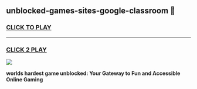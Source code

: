 
## unblocked-games-sites-google-classroom 👋
<h3>
<a href="https://premium.freeplayer.one?title=unblocked-games-sites-google-classroom&ref=14F">CLICK TO PLAY</a></h3>
<hr>

<h3>
<a href="https://premium.freeplayer.one?title=unblocked-games-sites-google-classroom&ref=14F">CLICK 2 PLAY</a>
  
</h3>

<a href="https://premium.freeplayer.one?title=unblocked-games-sites-google-classroom&ref=12F/"><img src="https://clearcache.store/games.png"></a>


**worlds hardest game unblocked: Your Gateway to Fun and Accessible Online Gaming**
